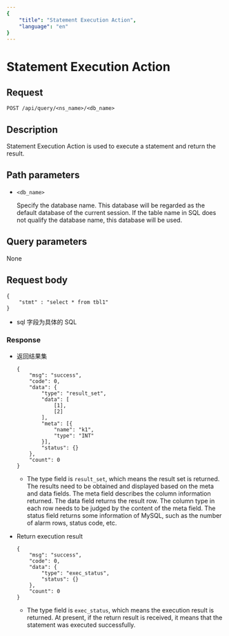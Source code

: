 ```yaml
---
{
    "title": "Statement Execution Action",
    "language": "en"
}
---
```


<!-- 
Licensed to the Apache Software Foundation (ASF) under one
or more contributor license agreements.  See the NOTICE file
distributed with this work for additional information
regarding copyright ownership.  The ASF licenses this file
to you under the Apache License, Version 2.0 (the
"License"); you may not use this file except in compliance
with the License.  You may obtain a copy of the License at

  http://www.apache.org/licenses/LICENSE-2.0

Unless required by applicable law or agreed to in writing,
software distributed under the License is distributed on an
"AS IS" BASIS, WITHOUT WARRANTIES OR CONDITIONS OF ANY
KIND, either express or implied.  See the License for the
specific language governing permissions and limitations
under the License.
-->

# Statement Execution Action


## Request

```
POST /api/query/<ns_name>/<db_name>
```

## Description

Statement Execution Action is used to execute a statement and return the result.
    
## Path parameters

* `<db_name>`

    Specify the database name. This database will be regarded as the default database of the current session. If the table name in SQL does not qualify the database name, this database will be used.

## Query parameters

None

## Request body

```
{
    "stmt" : "select * from tbl1"
}
```

* sql 字段为具体的 SQL

### Response

* 返回结果集

    ```
    {
    	"msg": "success",
    	"code": 0,
    	"data": {
    		"type": "result_set",
    		"data": [
    			[1],
    			[2]
    		],
    		"meta": [{
    			"name": "k1",
    			"type": "INT"
    		}],
    		"status": {}
    	},
    	"count": 0
    }
    ```

    * The type field is `result_set`, which means the result set is returned. The results need to be obtained and displayed based on the meta and data fields. The meta field describes the column information returned. The data field returns the result row. The column type in each row needs to be judged by the content of the meta field. The status field returns some information of MySQL, such as the number of alarm rows, status code, etc.

* Return execution result

    ```
    {
    	"msg": "success",
    	"code": 0,
    	"data": {
    		"type": "exec_status",
    		"status": {}
    	},
    	"count": 0
    }
    ```

    * The type field is `exec_status`, which means the execution result is returned. At present, if the return result is received, it means that the statement was executed successfully.
